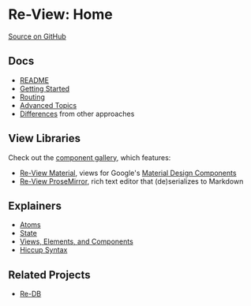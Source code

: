 # Re-View: Home

[Source on GitHub](https://www.github.com/mhuebert/re-view)

## Docs

- [README](https://github.com/mhuebert/re-view/blob/master/README.md)
- [Getting Started](re-view/getting-started)
- [Routing](routing)
- [Advanced Topics](re-view/advanced-topics)
- [Differences](differences) from other approaches

## View Libraries

Check out the [component gallery](https://re-view.matt.is), which features:

- [Re-View Material](https://www.github.com/mhuebert/re-view-material), views for Google's [Material Design Components](https://github.com/material-components/material-components-web)
- [Re-View ProseMirror](https://www.github.com/mhuebert/re-view-prosemirror), rich text editor that (de)serializes to Markdown

## Explainers

- [Atoms](explainers/atoms)
- [State](explainers/state)
- [Views, Elements, and Components](explainers/views-elements-components)
- [Hiccup Syntax](hiccup/syntax)

## Related Projects

- [Re-DB](https://www.github.com/mhuebert/re-db)

